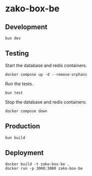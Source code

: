 # zako-box-be

## Development

```
bun dev
```

## Testing

Start the database and redis containers.

```
docker compose up -d --remove-orphans
```

Run the tests.

```
bun test
```

Stop the database and redis containers.

```
docker compose down
```

## Production

```
bun build
```

## Deployment

```
docker build -t zako-box-be .
docker run -p 3000:3000 zako-box-be
```
